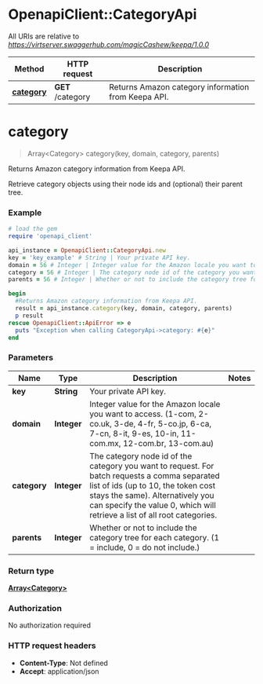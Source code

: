 # OpenapiClient::CategoryApi

All URIs are relative to *https://virtserver.swaggerhub.com/magicCashew/keepa/1.0.0*

Method | HTTP request | Description
------------- | ------------- | -------------
[**category**](CategoryApi.md#category) | **GET** /category | Returns Amazon category information from Keepa API.


# **category**
> Array&lt;Category&gt; category(key, domain, category, parents)

Returns Amazon category information from Keepa API.

Retrieve category objects using their node ids and (optional) their parent tree.

### Example
```ruby
# load the gem
require 'openapi_client'

api_instance = OpenapiClient::CategoryApi.new
key = 'key_example' # String | Your private API key.
domain = 56 # Integer | Integer value for the Amazon locale you want to access. (1-com, 2-co.uk, 3-de, 4-fr, 5-co.jp, 6-ca, 7-cn, 8-it, 9-es, 10-in, 11-com.mx, 12-com.br, 13-com.au)
category = 56 # Integer | The category node id of the category you want to request. For batch requests a comma separated list of ids (up to 10, the token cost stays the same). Alternatively you can specify the value 0, which will retrieve a list of all root categories.
parents = 56 # Integer | Whether or not to include the category tree for each category. (1 = include, 0 = do not include.)

begin
  #Returns Amazon category information from Keepa API.
  result = api_instance.category(key, domain, category, parents)
  p result
rescue OpenapiClient::ApiError => e
  puts "Exception when calling CategoryApi->category: #{e}"
end
```

### Parameters

Name | Type | Description  | Notes
------------- | ------------- | ------------- | -------------
 **key** | **String**| Your private API key. | 
 **domain** | **Integer**| Integer value for the Amazon locale you want to access. (1-com, 2-co.uk, 3-de, 4-fr, 5-co.jp, 6-ca, 7-cn, 8-it, 9-es, 10-in, 11-com.mx, 12-com.br, 13-com.au) | 
 **category** | **Integer**| The category node id of the category you want to request. For batch requests a comma separated list of ids (up to 10, the token cost stays the same). Alternatively you can specify the value 0, which will retrieve a list of all root categories. | 
 **parents** | **Integer**| Whether or not to include the category tree for each category. (1 &#x3D; include, 0 &#x3D; do not include.) | 

### Return type

[**Array&lt;Category&gt;**](Category.md)

### Authorization

No authorization required

### HTTP request headers

 - **Content-Type**: Not defined
 - **Accept**: application/json



